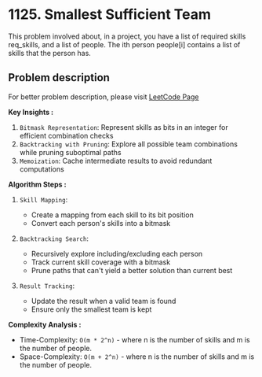 # 1125. Smallest Sufficient Team

This problem involved about, in a project, you have a list of required skills req_skills, and a list of people. The ith person people[i] contains a list of skills that the person has.

## Problem description

For better problem description, please visit [LeetCode Page](https://leetcode.com/problems/smallest-sufficient-team/description/)

**Key Insights :**<br/>

1. `Bitmask Representation`: Represent skills as bits in an integer for efficient combination checks
2. `Backtracking with Pruning`: Explore all possible team combinations while pruning suboptimal paths
3. `Memoization`: Cache intermediate results to avoid redundant computations

**Algorithm Steps :**<br/>

1. `Skill Mapping`:

    - Create a mapping from each skill to its bit position
    - Convert each person's skills into a bitmask

2. `Backtracking Search`:

    - Recursively explore including/excluding each person
    - Track current skill coverage with a bitmask
    - Prune paths that can't yield a better solution than current best

3. `Result Tracking`:
    - Update the result when a valid team is found
    - Ensure only the smallest team is kept

**Complexity Analysis :**<br/>

-   Time-Complexity: `O(m * 2^n)` - where n is the number of skills and m is the number of people.
-   Space-Complexity: `O(m + 2^n)` - where n is the number of skills and m is the number of people.
